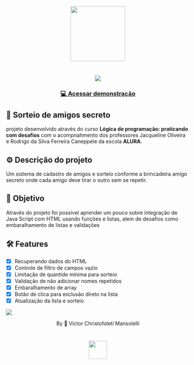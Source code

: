 <div align="center">
<h1>
    <img src="https://github.com/VMansolelli/Projeto-Alugames-Alura/assets/138635441/b5fff654-c5a3-406e-908b-fbe963644f3e" width="150px">
</h1>

<h1>
    <img src="https://media.giphy.com/media/v1.Y2lkPTc5MGI3NjExdWo3cXVvanZscWhibW56eGM1aGFyNmJtNXdqaGZlZ2xtN2d5eHk3NCZlcD12MV9pbnRlcm5hbF9naWZfYnlfaWQmY3Q9Zw/Vdxh21r0kDOSC3Jngw/giphy.gif">
</h1>

<h3>
    <a href="https://sorteio-amigo.vercel.app/#">💻 Acessar demonstração</a>
<h3 >

</div>

## 🚀  Sorteio de amigos secreto
projeto desenvolvido através do curso **Lógica de programação: praticando com desafios** com o acompnahmento dos professores Jacqueline Oliveira e Rodrigo da Silva Ferreira Caneppele da escola **ALURA**.

## ⚙️ Descrição do projeto
Um sistema de cadastro de amigos e sorteio conforme a brincadeira amigo secreto onde cada amigo deve tirar o outro sem se repetir.

## 🎯 Objetivo 
Através do projeto foi possível aprender um pouco sobre integração de Java Script com HTML usando funções e listas, alem de desafios como embaralhamento de listas e validações

## 🛠 Features
- [x] Recuperando dados do HTML
- [x] Controle de filtro de campos vazio 
- [x] Limitação de quantide mínima para sorteio
- [x] Validação de não adicionar nomes repetidos
- [x] Embaralhamento de array
- [x] Botão de clica para exclusão direto na lista
- [x] Atualização da lista e sorteio

![](https://raw.githubusercontent.com/andreasbm/readme/master/assets/lines/rainbow.png)

<div align="center">By 🍃 Victor Christofoleti Mansolelli
<h1>
    <img src="https://github.com/VMansolelli/Projeto-Alugames-Alura/assets/138635441/b5fff654-c5a3-406e-908b-fbe963644f3e" width="50px">
</h1>
</div>

